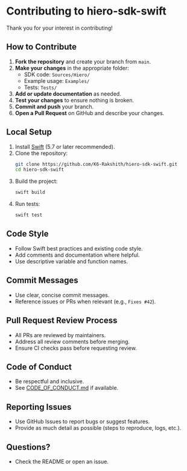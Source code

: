 # Contributing to hiero-sdk-swift

Thank you for your interest in contributing!

## How to Contribute

1. **Fork the repository** and create your branch from `main`.
2. **Make your changes** in the appropriate folder:
   - SDK code: `Sources/Hiero/`
   - Example usage: `Examples/`
   - Tests: `Tests/`
3. **Add or update documentation** as needed.
4. **Test your changes** to ensure nothing is broken.
5. **Commit and push** your branch.
6. **Open a Pull Request** on GitHub and describe your changes.

## Local Setup

1. Install [Swift](https://swift.org/download/) (5.7 or later recommended).
2. Clone the repository:
   ```sh
   git clone https://github.com/K6-Rakshith/hiero-sdk-swift.git
   cd hiero-sdk-swift
   ```
3. Build the project:
   ```sh
   swift build
   ```
4. Run tests:
   ```sh
   swift test
   ```

## Code Style
- Follow Swift best practices and existing code style.
- Add comments and documentation where helpful.
- Use descriptive variable and function names.

## Commit Messages
- Use clear, concise commit messages.
- Reference issues or PRs when relevant (e.g., `Fixes #42`).

## Pull Request Review Process
- All PRs are reviewed by maintainers.
- Address all review comments before merging.
- Ensure CI checks pass before requesting review.

## Code of Conduct
- Be respectful and inclusive.
- See [CODE_OF_CONDUCT.md](CODE_OF_CONDUCT.md) if available.

## Reporting Issues
- Use GitHub Issues to report bugs or suggest features.
- Provide as much detail as possible (steps to reproduce, logs, etc.).

## Questions?
- Check the README or open an issue.
